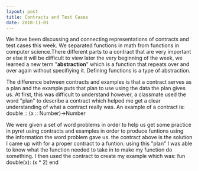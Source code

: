 ```yaml
---
layout: post
title: Contracts and Test Cases
date: 2018-11-01
---
```


We have been discussing and connecting representations of contracts and test cases this week. We separated functions in math from functions in computer science.There different parts to a contract that are very important or else it will be difficult to view later the very beginning of the week, we learned a new term "<strong>abstraction</strong>" which is a function that repeats over and over again without specifiying it. Defining functions is a type of abstraction.

The difference between contracts and examples is that a contract serves as a plan and the example puts that plan to use using the data the plan gives us. At first, this was difficult to understand however, a classmate used the word "plan" to describe a contract which helped me get a clear understanding of what a contract really was. 
An example of a contract is:
double :: (x :: Number)->Number

We were given a set of word problems in order to help us get some practice in pyret using contracts and examples in order to produce funtions using the information the word problem gave us. the contract above is the solution I came up with for a proper contract to a funtion. using this "plan" I was able to know what the function needed to take in to make my function do something. I then used the contract to create my example which was:
fun double(x): (x * 2) end









